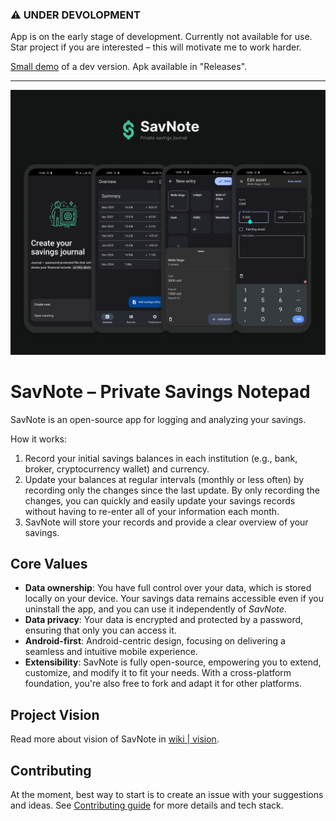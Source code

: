 ### ⚠️ UNDER DEVOLOPMENT
App is on the early stage of development. Currently not available for use. Star project if you are interested – this will motivate me to work harder.

[Small demo](https://youtu.be/abH2uFe2hh0?si=Eo_aMzNmCA1DP6pl) of a dev version. Apk available in "Releases".

---
<img src=".github/savnote.png" alt="SavNote" />

# SavNote – Private Savings Notepad
SavNote is an open-source app for logging and analyzing your savings.

How it works:
1. Record your initial savings balances in each institution (e.g., bank, broker, cryptocurrency wallet) and currency.
2. Update your balances at regular intervals (monthly or less often) by recording only the changes since the last update.
By only recording the changes, you can quickly and easily update your savings records without having to re-enter all of your information each month.
3. SavNote will store your records and provide a clear overview of your savings.


## Core Values
* **Data ownership**: You have full control over your data, which is stored locally on your device. Your savings data remains accessible even if you uninstall the app, and you can use it independently of *SavNote*.
* **Data privacy**: Your data is encrypted and protected by a password, ensuring that only you can access it.
* **Android-first**: Android-centric design, focusing on delivering a seamless and intuitive mobile experience.
* **Extensibility**: SavNote is fully open-source, empowering you to extend, customize, and modify it to fit your needs. With a cross-platform foundation, you're also free to fork and adapt it for other platforms.


## Project Vision  
Read more about vision of SavNote in [wiki | vision](https://github.com/skorphil/savnote/wiki/SavNote-Vision).


## Contributing
At the moment, best way to start is to create an issue with your suggestions and ideas.
See [Contributing guide](/CONTRIBUTING.md) for more details and tech stack.
